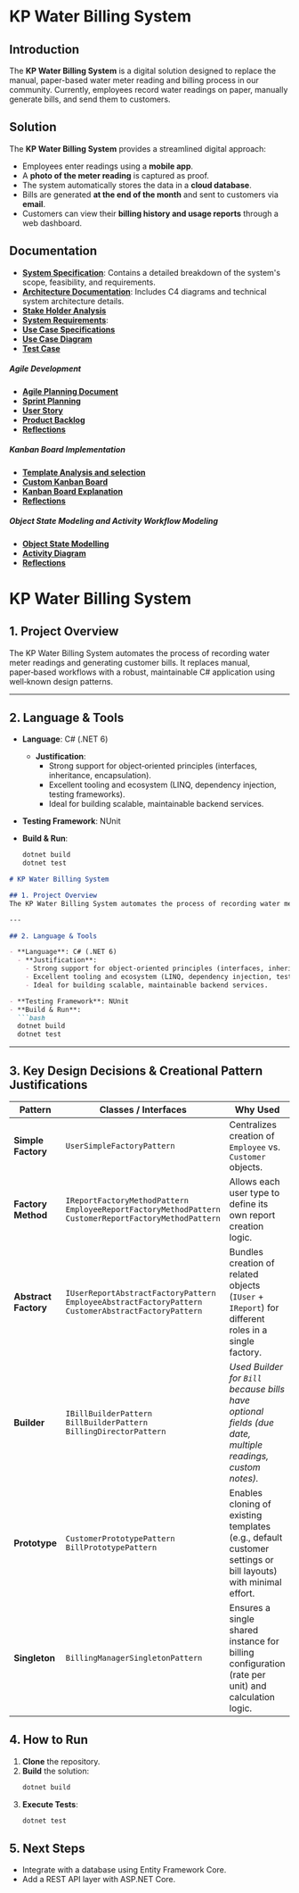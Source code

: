 # KP Water Billing System

## Introduction
The **KP Water Billing System** is a digital solution designed to replace the manual, paper-based water meter reading and billing process in our community. Currently, employees record water readings on paper, manually generate bills, and send them to customers. 

## Solution
The **KP Water Billing System** provides a streamlined digital approach:
- Employees enter readings using a **mobile app**.
- A **photo of the meter reading** is captured as proof.
- The system automatically stores the data in a **cloud database**.
- Bills are generated **at the end of the month** and sent to customers via **email**.
- Customers can view their **billing history and usage reports** through a web dashboard.

## Documentation
- **[System Specification](SPECIFICATION.md)**: Contains a detailed breakdown of the system's scope, feasibility, and requirements.
- **[Architecture Documentation](ARCHITECTURE.md)**: Includes C4 diagrams and technical system architecture details.
- **[Stake Holder Analysis](StakeholderAnalysisTable.md)**
- **[System Requirements](SystemRequirementsDocument.md)**:
- **[Use Case Specifications](UseCaseSpecifications.md)**
- **[Use Case Diagram](UseCase.md)**
- **[Test Case](TestCaseDevelopment.md)**

##### Agile Development
- **[Agile Planning Document](AgilePlanningDocument.md)**
- **[Sprint Planning](SprintPlanning.md)**
- **[User Story](UserStory.md)**
- **[Product Backlog](backlog.md)**
- **[Reflections](AgileReflection.md)**

##### Kanban Board Implementation
- **[Template Analysis and selection](template_analysis.md)**
- **[Custom Kanban Board](CustomKanbanBoardCreation.md)**
- **[Kanban Board Explanation](kanban_explanation.md)**
- **[Reflections](kanban_reflection.md)**

##### Object State Modeling and Activity Workflow Modeling
- **[Object State Modelling](ObjectStateModelling.md)**
- **[Activity Diagram](ActivityDiagram.md)**
- **[Reflections](ObjectModellingReflection.md)**



# KP Water Billing System

## 1. Project Overview  
The KP Water Billing System automates the process of recording water meter readings and generating customer bills. It replaces manual, paper‑based workflows with a robust, maintainable C# application using well‑known design patterns.

---

## 2. Language & Tools

- **Language**: C# (.NET 6)  
  - **Justification**:  
    - Strong support for object‑oriented principles (interfaces, inheritance, encapsulation).  
    - Excellent tooling and ecosystem (LINQ, dependency injection, testing frameworks).  
    - Ideal for building scalable, maintainable backend services.

- **Testing Framework**: NUnit  
- **Build & Run**:  
  ```bash
  dotnet build
  dotnet test

  
```markdown
# KP Water Billing System

## 1. Project Overview  
The KP Water Billing System automates the process of recording water meter readings and generating customer bills. It replaces manual, paper‑based workflows with a robust, maintainable C# application using well‑known design patterns.

---

## 2. Language & Tools

- **Language**: C# (.NET 6)  
  - **Justification**:  
    - Strong support for object‑oriented principles (interfaces, inheritance, encapsulation).  
    - Excellent tooling and ecosystem (LINQ, dependency injection, testing frameworks).  
    - Ideal for building scalable, maintainable backend services.

- **Testing Framework**: NUnit  
- **Build & Run**:  
  ```bash
  dotnet build
  dotnet test
  ```

---

## 3. Key Design Decisions & Creational Pattern Justifications

| Pattern            | Classes / Interfaces                              | Why Used                                                                                               |
|--------------------|----------------------------------------------------|--------------------------------------------------------------------------------------------------------|
| **Simple Factory** | `UserSimpleFactoryPattern`                         | Centralizes creation of `Employee` vs. `Customer` objects.                                              |
| **Factory Method** | `IReportFactoryMethodPattern`<br>`EmployeeReportFactoryMethodPattern`<br>`CustomerReportFactoryMethodPattern` | Allows each user type to define its own report creation logic.                                         |
| **Abstract Factory** | `IUserReportAbstractFactoryPattern`<br>`EmployeeAbstractFactoryPattern`<br>`CustomerAbstractFactoryPattern` | Bundles creation of related objects (`IUser` + `IReport`) for different roles in a single factory.    |
| **Builder**        | `IBillBuilderPattern`<br>`BillBuilderPattern`<br>`BillingDirectorPattern` | *Used Builder for `Bill` because bills have optional fields (due date, multiple readings, custom notes).* |
| **Prototype**      | `CustomerPrototypePattern`<br>`BillPrototypePattern` | Enables cloning of existing templates (e.g., default customer settings or bill layouts) with minimal effort. |
| **Singleton**      | `BillingManagerSingletonPattern`                   | Ensures a single shared instance for billing configuration (rate per unit) and calculation logic.      |


## 4. How to Run

1. **Clone** the repository.  
2. **Build** the solution:  
   ```bash
   dotnet build
   ```  
3. **Execute Tests**:  
   ```bash
   dotnet test
   ```  
## 5. Next Steps

- Integrate with a database using Entity Framework Core.  
- Add a REST API layer with ASP.NET Core.  

```
